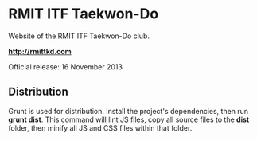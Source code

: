 RMIT ITF Taekwon-Do
===================

Website of the RMIT ITF Taekwon-Do club.

**http://rmittkd.com**

Official release: 16 November 2013


Distribution
------------

Grunt is used for distribution. Install the project's dependencies, then run **grunt dist**.
This command will lint JS files, copy all source files to the **dist** folder, then minify all JS and CSS files within that folder.